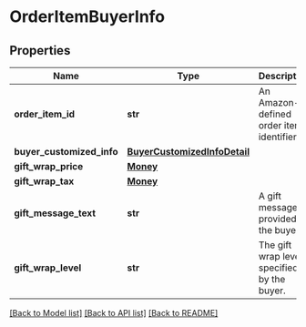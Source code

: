 # OrderItemBuyerInfo

## Properties
Name | Type | Description | Notes
------------ | ------------- | ------------- | -------------
**order_item_id** | **str** | An Amazon-defined order item identifier. | 
**buyer_customized_info** | [**BuyerCustomizedInfoDetail**](BuyerCustomizedInfoDetail.md) |  | [optional] 
**gift_wrap_price** | [**Money**](Money.md) |  | [optional] 
**gift_wrap_tax** | [**Money**](Money.md) |  | [optional] 
**gift_message_text** | **str** | A gift message provided by the buyer. | [optional] 
**gift_wrap_level** | **str** | The gift wrap level specified by the buyer. | [optional] 

[[Back to Model list]](../README.md#documentation-for-models) [[Back to API list]](../README.md#documentation-for-api-endpoints) [[Back to README]](../README.md)


